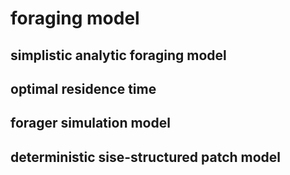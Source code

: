 # foraging model

## simplistic analytic foraging model

## optimal residence time

## forager simulation model

## deterministic sise-structured patch model

## 


